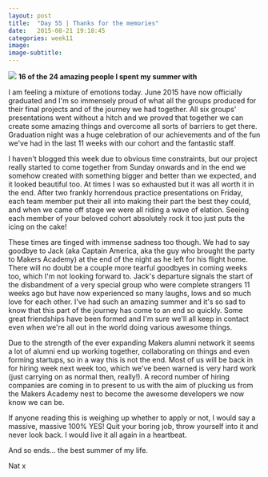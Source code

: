```yaml
---
layout: post
title:  "Day 55 | Thanks for the memories"
date:   2015-08-21 19:18:45
categories: week11
image:
image-subtitle:
---
```


<img src="http://www.natalie-akam.com/Blog/images/group_pic.jpg">
<strong>16 of the 24 amazing people I spent my summer with</strong>

I am feeling a mixture of emotions today. June 2015 have now officially graduated and I'm so immensely proud of what all the groups produced for their final projects and of the journey we had together. All six groups' presentations went without a hitch and we proved that together we can create some amazing things and overcome all sorts of barriers to get there. Graduation night was a huge celebration of our achievements and of the fun we've had in the last 11 weeks with our cohort and the fantastic staff.

I haven't blogged this week due to obvious time constraints, but our project really started to come together from Sunday onwards and in the end we somehow created with something bigger and better than we expected, and it looked beautiful too. At times I was so exhausted but it was all worth it in the end. After two frankly horrendous practice presentations on Friday, each team member put their all into making their part the best they could, and when we came off stage we were all riding a wave of elation. Seeing each member of your beloved cohort absolutely rock it too just puts the icing on the cake!

These times are tinged with immense sadness too though. We had to say goodbye to Jack (aka Captain America, aka the guy who brought the party to Makers Academy) at the end of the night as he left for his flight home. There will no doubt be a couple more tearful goodbyes in coming weeks too, which I'm not looking forward to. Jack's departure signals the start of the disbandment of a very special group who were complete strangers 11 weeks ago but have now experienced so many laughs, lows and so much love for each other. I've had such an amazing summer and it's so sad to know that this part of the journey has come to an end so quickly. Some great friendships have been formed and I'm sure we'll all keep in contact even when we're all out in the world doing various awesome things.

Due to the strength of the ever expanding Makers alumni network it seems a lot of alumni end up working together, collaborating on things and even forming startups, so in a way this is not the end. Most of us will be back in for hiring week next week too, which we've been warned is very hard work (just carrying on as normal then, really!). A record number of hiring companies are coming in to present to us with the aim of plucking us from the Makers Academy nest to become the awesome developers we now know we can be.

If anyone reading this is weighing up whether to apply or not, I would say a massive, massive 100% YES! Quit your boring job, throw yourself into it and never look back. I would live it all again in a heartbeat.

And so ends... the best summer of my life.

Nat x
